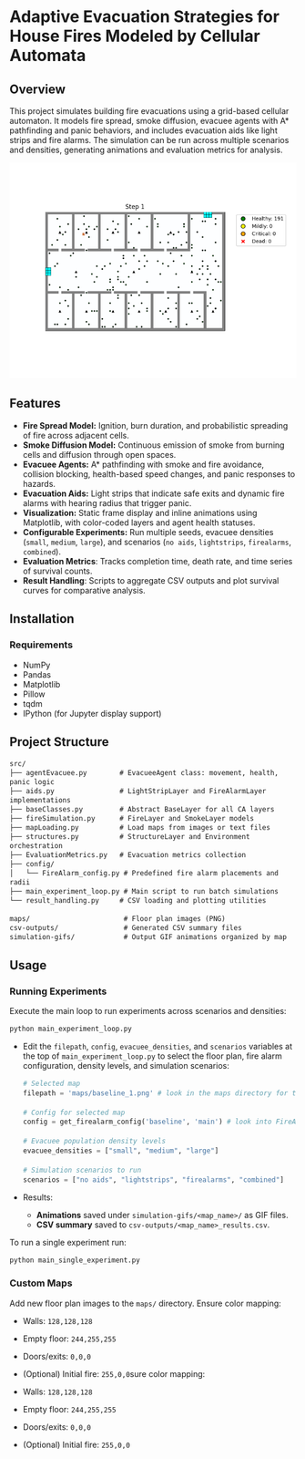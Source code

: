 
# Adaptive Evacuation Strategies for House Fires Modeled by Cellular Automata

## Overview
This project simulates building fire evacuations using a grid-based cellular automaton. It models fire spread, smoke diffusion, evacuee agents with A* pathfinding and panic behaviors, and includes evacuation aids like light strips and fire alarms. The simulation can be run across multiple scenarios and densities, generating animations and evaluation metrics for analysis.

![Combined Scenario - Large Density](simulation-gifs/offices_1/409_offices_1_large_combined.gif)

## Features
- **Fire Spread Model:** Ignition, burn duration, and probabilistic spreading of fire across adjacent cells.
-  **Smoke Diffusion Model:** Continuous emission of smoke from burning cells and diffusion through open spaces.
- **Evacuee Agents:** A* pathfinding with smoke and fire avoidance, collision blocking, health-based speed changes, and panic responses to hazards.
- **Evacuation Aids:** Light strips that indicate safe exits and dynamic fire alarms with hearing radius that trigger panic.
- **Visualization:** Static frame display and inline animations using Matplotlib, with color-coded layers and agent health statuses.
- **Configurable Experiments:** Run multiple seeds, evacuee densities (`small`, `medium`, `large`), and scenarios (`no aids`, `lightstrips`, `firealarms`, `combined`).
- **Evaluation Metrics**: Tracks completion time, death rate, and time series of survival counts.
- **Result Handling**: Scripts to aggregate CSV outputs and plot survival curves for comparative analysis.

## Installation
### Requirements
- NumPy
- Pandas
- Matplotlib
- Pillow
- tqdm
- IPython (for Jupyter display support)

## Project Structure

```
src/
├── agentEvacuee.py        # EvacueeAgent class: movement, health, panic logic
├── aids.py                # LightStripLayer and FireAlarmLayer implementations
├── baseClasses.py         # Abstract BaseLayer for all CA layers
├── fireSimulation.py      # FireLayer and SmokeLayer models
├── mapLoading.py          # Load maps from images or text files
├── structures.py          # StructureLayer and Environment orchestration
├── EvaluationMetrics.py   # Evacuation metrics collection
├── config/
│   └── FireAlarm_config.py # Predefined fire alarm placements and radii
├── main_experiment_loop.py # Main script to run batch simulations
└── result_handling.py     # CSV loading and plotting utilities

maps/                       # Floor plan images (PNG)
csv-outputs/                # Generated CSV summary files
simulation-gifs/            # Output GIF animations organized by map
```
## Usage

### Running Experiments

Execute the main loop to run experiments across scenarios and densities:

```python
python main_experiment_loop.py
```
* Edit the `filepath`, `config`, `evacuee_densities`, and `scenarios` variables at the top of `main_experiment_loop.py` to select the floor plan, fire alarm configuration, density levels, and simulation scenarios:
    ```python
    # Selected map
    filepath = 'maps/baseline_1.png' # look in the maps directory for the possible maps

    # Config for selected map
    config = get_firealarm_config('baseline', 'main') # look into FireAlarm_config.py in the src/config directory for the possible configurations

    # Evacuee population density levels
    evacuee_densities = ["small", "medium", "large"]

    # Simulation scenarios to run
    scenarios = ["no aids", "lightstrips", "firealarms", "combined"]
    ```

* Results:

  * **Animations** saved under `simulation-gifs/<map_name>/` as GIF files.
  * **CSV summary** saved to `csv-outputs/<map_name>_results.csv`.


To run a single experiment run:
```python
python main_single_experiment.py
```
### Custom Maps

Add new floor plan images to the `maps/` directory. Ensure color mapping:

* Walls: `128,128,128`
* Empty floor: `244,255,255`
* Doors/exits: `0,0,0`
* (Optional) Initial fire: `255,0,0`sure color mapping:

* Walls: `128,128,128`
* Empty floor: `244,255,255`
* Doors/exits: `0,0,0`
* (Optional) Initial fire: `255,0,0`



